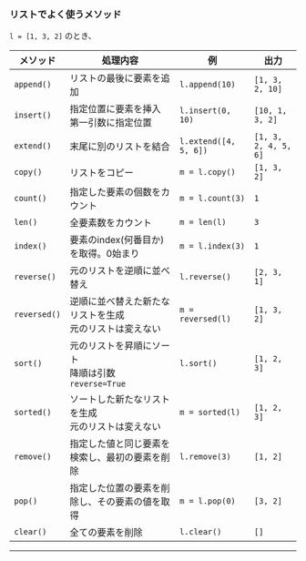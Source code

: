 
### リストでよく使うメソッド

`l = [1, 3, 2]` のとき、

| メソッド | 処理内容 | 例 | 出力 |
| --- | --- | --- | --- |
| `append()` | リストの最後に要素を追加 | `l.append(10)` | `[1, 3, 2, 10]` |
| `insert()` | 指定位置に要素を挿入<br>第一引数に指定位置 | `l.insert(0, 10)` | `[10, 1, 3, 2]` |
| `extend()` | 末尾に別のリストを結合 | `l.extend([4, 5, 6])` | `[1, 3, 2, 4, 5, 6]` |
| `copy()` | リストをコピー | `m = l.copy()` | `[1, 3, 2]` |
| `count()` | 指定した要素の個数をカウント | `m = l.count(3)` | `1` |
| `len()` | 全要素数をカウント | `m = len(l)` | `3` |
| `index()` | 要素のindex(何番目か)を取得。0始まり | `m = l.index(3)` | `1` |
| `reverse()` | 元のリストを逆順に並べ替え | `l.reverse()` | `[2, 3, 1]` |
| `reversed()` | 逆順に並べ替えた新たなリストを生成<br>元のリストは変えない | `m = reversed(l)` | `[1, 3, 2]` |
| `sort()` | 元のリストを昇順にソート<br>降順は引数`reverse=True` | `l.sort()` | `[1, 2, 3]` |
| `sorted()` | ソートした新たなリストを生成<br>元のリストは変えない | `m = sorted(l)` | `[1, 2, 3]` |
| `remove()` | 指定した値と同じ要素を検索し、最初の要素を削除 | `l.remove(3)` | `[1, 2]` |
| `pop()` | 指定した位置の要素を削除し、その要素の値を取得 | `m = l.pop(0)` | `[3, 2]` |
| `clear()` | 全ての要素を削除 | `l.clear()` | `[]` |

---

